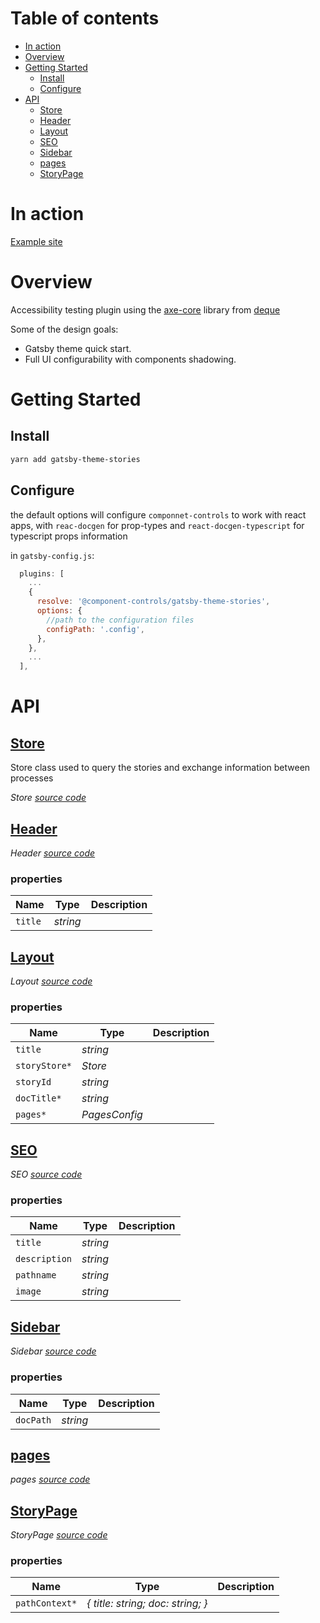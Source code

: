 # Table of contents

-   [In action](#in-action)
-   [Overview](#overview)
-   [Getting Started](#getting-started)
    -   [Install](#install)
    -   [Configure](#configure)
-   [API](#api)
    -   [<ins>Store</ins>](#insstoreins)
    -   [<ins>Header</ins>](#insheaderins)
    -   [<ins>Layout</ins>](#inslayoutins)
    -   [<ins>SEO</ins>](#insseoins)
    -   [<ins>Sidebar</ins>](#inssidebarins)
    -   [<ins>pages</ins>](#inspagesins)
    -   [<ins>StoryPage</ins>](#insstorypageins)

# In action

[Example site](https://components-storybook-6-no-docs.netlify.app/?path=/test/components-actioncontainer--overview)

# Overview

Accessibility testing plugin using the [axe-core](https://github.com/dequelabs/axe-core) library from [deque](https://www.deque.com/axe/)

Some of the design goals:

-   Gatsby theme quick start.
-   Full UI configurability with components shadowing.

# Getting Started

## Install

```sh
yarn add gatsby-theme-stories
```

## Configure

the default options will configure `componnet-controls` to work with react apps,  with `reac-docgen` for prop-types and `react-docgen-typescript` for typescript props information

in `gatsby-config.js`:

```js
  plugins: [
    ...
    {
      resolve: '@component-controls/gatsby-theme-stories',
      options: {
        //path to the configuration files
        configPath: '.config',
      },
    },
    ...
  ],

```

# API

<react-docgen-typescript path="./src" exclude="Store.tsx" />

<!-- START-REACT-DOCGEN-TYPESCRIPT -->

## <ins>Store</ins>

Store class used to query the stories and exchange information between processes

_Store [source code](https:/github.com/ccontrols/component-controls/tree/master/integrations/gatsby-theme-stories/src/index.ts)_

## <ins>Header</ins>

_Header [source code](https:/github.com/ccontrols/component-controls/tree/master/integrations/gatsby-theme-stories/src/components/Header.tsx)_

### properties

| Name    | Type     | Description |
| ------- | -------- | ----------- |
| `title` | _string_ |             |

## <ins>Layout</ins>

_Layout [source code](https:/github.com/ccontrols/component-controls/tree/master/integrations/gatsby-theme-stories/src/components/Layout.tsx)_

### properties

| Name          | Type          | Description |
| ------------- | ------------- | ----------- |
| `title`       | _string_      |             |
| `storyStore*` | _Store_       |             |
| `storyId`     | _string_      |             |
| `docTitle*`   | _string_      |             |
| `pages*`      | _PagesConfig_ |             |

## <ins>SEO</ins>

_SEO [source code](https:/github.com/ccontrols/component-controls/tree/master/integrations/gatsby-theme-stories/src/components/SEO.tsx)_

### properties

| Name          | Type     | Description |
| ------------- | -------- | ----------- |
| `title`       | _string_ |             |
| `description` | _string_ |             |
| `pathname`    | _string_ |             |
| `image`       | _string_ |             |

## <ins>Sidebar</ins>

_Sidebar [source code](https:/github.com/ccontrols/component-controls/tree/master/integrations/gatsby-theme-stories/src/components/Sidebar.tsx)_

### properties

| Name      | Type     | Description |
| --------- | -------- | ----------- |
| `docPath` | _string_ |             |

## <ins>pages</ins>

_pages [source code](https:/github.com/ccontrols/component-controls/tree/master/integrations/gatsby-theme-stories/src/config/pages.tsx)_

## <ins>StoryPage</ins>

_StoryPage [source code](https:/github.com/ccontrols/component-controls/tree/master/integrations/gatsby-theme-stories/src/templates/StoryPage.tsx)_

### properties

| Name           | Type                              | Description |
| -------------- | --------------------------------- | ----------- |
| `pathContext*` | _{ title: string; doc: string; }_ |             |

<!-- END-REACT-DOCGEN-TYPESCRIPT -->

